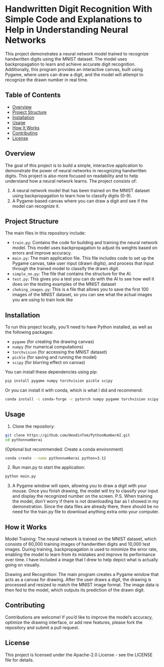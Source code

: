 # Handwritten Digit Recognition With Simple Code and Explanations to Help in Understanding Neural Networks

This project demonstrates a neural network model trained to recognize handwritten digits using the MNIST dataset. The model uses backpropagation to learn and achieve accurate digit recognition. Additionally, this program provides an interactive canvas, built using Pygame, where users can draw a digit, and the model will attempt to recognize the drawn number in real time.

## Table of Contents
- [Overview](#overview)
- [Project Structure](#project-structure)
- [Installation](#installation)
- [Usage](#usage)
- [How It Works](#how-it-works)
- [Contributing](#contributing)
- [License](#license)

## Overview
The goal of this project is to build a simple, interactive application to demonstrate the power of neural networks in recognizing handwritten digits. This project is also more focused on readability and to help understand how a neural network learns. The project consists of:
1. A neural network model that has been trained on the MNIST dataset using backpropagation to learn how to classify digits (0-9).
2. A Pygame-based canvas where you can draw a digit and see if the model can recognize it.

## Project Structure
The main files in this repository include:

- `train.py`: Contains the code for building and training the neural network model. This model uses backpropagation to adjust its weights based on errors and improve accuracy.
- `main.py`: The main application file. This file includes code to set up the Pygame canvas, take user input (drawn digits), and process that input through the trained model to classify the drawn digit.
- `simple_nn.py`: The file that contains the structure for the AI.
- `test.py`: This gives you a test you can do with the AI to see how well it does on the testing examples of the MNIST dataset
- `cheking_images.py`: This is a file that allows you to save the first 100 images of the MNIST dataset, so you can see what the actual images you are using to train look like

## Installation
To run this project locally, you'll need to have Python installed, as well as the following packages:

- `pygame` (for creating the drawing canvas)
- `numpy` (for numerical computations)
- `torchvision` (for accessing the MNIST dataset)
- `pickle` (for saving and running the model)
- `scipy` (for blurring effect on canvas)
  
You can install these dependencies using pip:

```bash
pip install pygame numpy torchvision pickle scipy
```

Or you can install it with conda, which is what I did and recommend:
```bash
conda install -c conda-forge -c pytorch numpy pygame torchvision scipy
```
## Usage
1. Clone the repository:
```bash
git clone https://github.com/HendinTom/PythonNumberAI.git
cd pythonnumberai
```
(Optional but recommended: Create a conda environment)
```bash
conda create --name pythonnumberai python=3.12
```
2. Run main.py to start the application:
```bash
python main.py
```
3. A Pygame window will open, allowing you to draw a digit with your mouse. Once you finish drawing, the model will try to classify your input and display the recognized number on the screen. P.S. When training the model, don't worry if there is not downloading bar as I showed in my demonstration. Since the data files are already there, there should be no need for the train.py file to download anything extra onto your computer.

## How it Works
Model Training: The neural network is trained on the MNIST dataset, which consists of 60,000 training images of handwritten digits and 10,000 test images. During training, backpropagation is used to minimize the error rate, enabling the model to learn from its mistakes and improve its performance over time. I have included a image that I drew to help depict what is actually going on visually.

Drawing and Recognition: The main program creates a Pygame window that acts as a canvas for drawing. After the user draws a digit, the drawing is processed and resized to match the MNIST image format. The image data is then fed to the model, which outputs its prediction of the drawn digit.

## Contributing
Contributions are welcome! If you’d like to improve the model’s accuracy, optimize the drawing interface, or add new features, please fork the repository and submit a pull request.

## License
This project is licensed under the Apache-2.0 License - see the LICENSE file for details.

